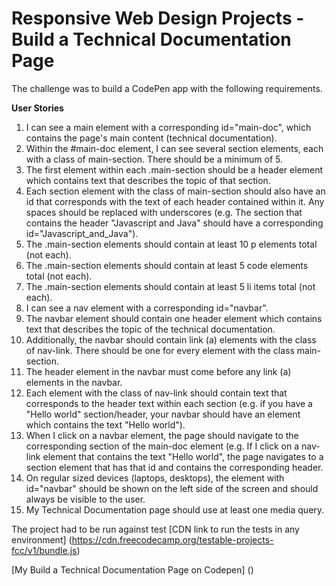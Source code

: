 # Responsive Web Design Projects - Build a Technical Documentation Page

The challenge was to build a CodePen app with the following requirements.

**User Stories**
1. I can see a main element with a corresponding id="main-doc", which contains the page's main content (technical documentation).
2. Within the #main-doc element, I can see several section elements, each with a class of main-section. There should be a minimum of 5.
3. The first element within each .main-section should be a header element which contains text that describes the topic of that section.
4. Each section element with the class of main-section should also have an id that corresponds with the text of each header contained within it. Any spaces should be replaced with underscores (e.g. The section that contains the header "Javascript and Java" should have a corresponding id="Javascript_and_Java").
5. The .main-section elements should contain at least 10 p elements total (not each).
6. The .main-section elements should contain at least 5 code elements total (not each).
7. The .main-section elements should contain at least 5 li items total (not each).
8. I can see a nav element with a corresponding id="navbar".
9. The navbar element should contain one header element which contains text that describes the topic of the technical documentation.
10. Additionally, the navbar should contain link (a) elements with the class of nav-link. There should be one for every element with the class main-section.
11. The header element in the navbar must come before any link (a) elements in the navbar.
12. Each element with the class of nav-link should contain text that corresponds to the header text within each section (e.g. if you have a "Hello world" section/header, your navbar should have an element which contains the text "Hello world").
13. When I click on a navbar element, the page should navigate to the corresponding section of the main-doc element (e.g. If I click on a nav-link element that contains the text "Hello world", the page navigates to a section element that has that id and contains the corresponding header.
14. On regular sized devices (laptops, desktops), the element with id="navbar" should be shown on the left side of the screen and should always be visible to the user.
15. My Technical Documentation page should use at least one media query.

The project had to be run against test [CDN link to run the tests in any environment] (https://cdn.freecodecamp.org/testable-projects-fcc/v1/bundle.js)

[My Build a Technical Documentation Page on Codepen] ()